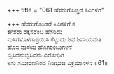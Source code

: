 +++
title = "061 ಹೆಸರುಗೊಣ್ಡರೆ ಕಿವಿಗಳಿಗೆ"

+++
ಹೆಸರುಗೊಂಡರೆ ಕಿವಿಗಳಿಗೆ ಕ  
ರ್ಕಶರು ರಕ್ಕಸರೆಂಬ ಹೆಸರಿದು  
ನುಸಿಗಳೊಳಗಾಶ್ರಯಿಸಿ ಕೆಟ್ಟುದು ಶಿವ ಶಿವಾಯೆನುತ  
ಹೊಸ ಮಸೆಯ ಹೊಗರಂಬುಗಳನೆ  
ಬ್ಬಿಸಿದನುಬ್ಬಿಸಿದನು ವಿರೋಧಿಗ  
ಳಸು ಸಮೀರಣನಿಂದ ನಿಜಭುಜ ವಿಕ್ರಮಾನಳನ    ॥61॥